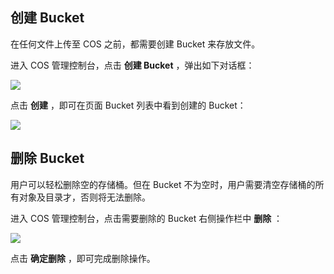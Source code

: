 ## 创建 Bucket

在任何文件上传至 COS 之前，都需要创建 Bucket 来存放文件。

进入 COS 管理控制台，点击 **创建 Bucket** ，弹出如下对话框：

![](http://imgcache.tce.fsphere.cn/static/mccdn.qcloud.com/static/img/a72342e5d10c18ccba9dde905fcd8695/image.png)


点击 **创建** ，即可在页面 Bucket 列表中看到创建的 Bucket：

![](http://imgcache.tce.fsphere.cn/static/mccdn.qcloud.com/static/img/0e3624e28cd0fa0f2d95da6492d55c72/image.jpg)

## 删除 Bucket

用户可以轻松删除空的存储桶。但在 Bucket 不为空时，用户需要清空存储桶的所有对象及目录才，否则将无法删除。

进入 COS 管理控制台，点击需要删除的 Bucket 右侧操作栏中 **删除** ：

![](http://imgcache.tce.fsphere.cn/static/mccdn.qcloud.com/static/img/5bde94b1a29240a944c0d030debc758e/image.png)

点击 **确定删除** ，即可完成删除操作。